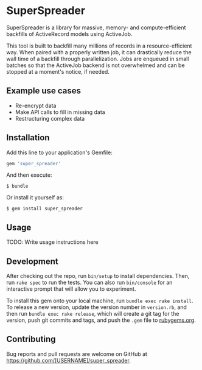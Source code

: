 # SuperSpreader

SuperSpreader is a library for massive, memory- and compute-efficient backfills of ActiveRecord models using ActiveJob.

This tool is built to backfill many millions of records in a resource-efficient way.  When paired with a properly written job, it can drastically reduce the wall time of a backfill through parallelization.  Jobs are enqueued in small batches so that the ActiveJob backend is not overwhelmed and can be stopped at a moment's notice, if needed.

## Example use cases

- Re-encrypt data
- Make API calls to fill in missing data
- Restructuring complex data

## Installation

Add this line to your application's Gemfile:

```ruby
gem 'super_spreader'
```

And then execute:

    $ bundle

Or install it yourself as:

    $ gem install super_spreader

## Usage

TODO: Write usage instructions here

## Development

After checking out the repo, run `bin/setup` to install dependencies. Then, run `rake spec` to run the tests. You can also run `bin/console` for an interactive prompt that will allow you to experiment.

To install this gem onto your local machine, run `bundle exec rake install`. To release a new version, update the version number in `version.rb`, and then run `bundle exec rake release`, which will create a git tag for the version, push git commits and tags, and push the `.gem` file to [rubygems.org](https://rubygems.org).

## Contributing

Bug reports and pull requests are welcome on GitHub at https://github.com/[USERNAME]/super_spreader.
